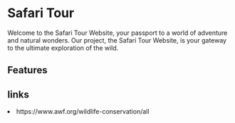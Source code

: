 # Safari Tour

Welcome to the Safari Tour Website, your passport to a world of adventure and natural wonders. Our project, the Safari Tour Website, is your gateway to the ultimate exploration of the wild.

## Features

## links

<li>https://www.awf.org/wildlife-conservation/all</li>
